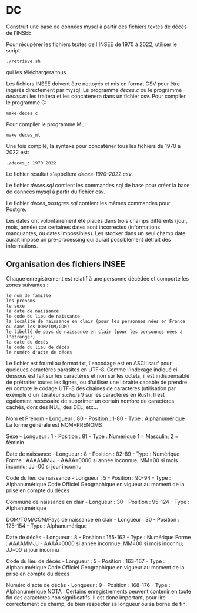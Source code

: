 # DC
Construit une base de données mysql à partir des fichiers textes de décès de l'INSEE

Pour récupérer les fichiers textes de l'INSEE de 1970 à 2022, utiliser le script

    ./retrieve.sh
qui les téléchargera tous.

Les fichiers INSEE doivent être nettoyés et mis en format CSV pour être ingérés directement par mysql.
Le programme *deces.c* ou le programme *deces.ml* les traitera et les concatènera dans un fichier csv.
Pour compiler le programme C:

    make deces_c
Pour compiler le programme ML:

	make deces_ml
Une fois compilé, la syntaxe pour concaténer tous les fichiers de 1970 à 2022 est:

    ./deces_c 1970 2022
Le fichier résultat s'appellera *deces-1970-2022.csv*.

Le fichier *deces.sql* contient les commandes sql de base pour créer la base de données mysql à partir du fichier csv.

Le fichier *deces_postgres.sql* contient les mêmes commandes pour Postgre.

Les dates ont volontairement été placés dans trois champs différents (jour, mois, année) car certaines dates sont incorrectes (informations manquantes, ou dates impossibles). Les stocker dans un seul champ date aurait imposé un pré-processing qui aurait possiblement détruit des informations.

<h2>Organisation des fichiers INSEE</h2>

Chaque enregistrement est relatif à une personne décédée et comporte les zones suivantes :

    le nom de famille
    les prénoms
    le sexe
    la date de naissance
    le code du lieu de naissance
    la localité de naissance en clair (pour les personnes nées en France ou dans les DOM/TOM/COM)
    le libellé de pays de naissance en clair (pour les personnes nées à l'étranger)
    la date du décès
    le code du lieu de décès
    le numéro d'acte de décès


Le fichier est fourni au format txt, l'encodage est en ASCII sauf pour quelques caractères parasites en UTF-8. Comme l'indexage indiqué ci-dessous est fait sur les caractères et non sur les octets, il est indispensable de prétraiter toutes les lignes, ou d'utiliser une librairie capable de prendre en compte le codage UTF-8 des chaines de caractères (utilisation par exemple d'un itérateur *s.chars()* sur les caractères en Rust). Il est également nécessaire de supprimer un certain nombre de caractères cachés, dont des NUL, des DEL, etc...

Nom et Prénom - Longueur : 80 - Position : 1-80 - Type : Alphanumérique
La forme générale est NOM*PRENOMS

Sexe - Longueur : 1 - Position : 81 - Type : Numérique
1 = Masculin; 2 = féminin

Date de naissance - Longueur : 8 - Position : 82-89 - Type : Numérique
Forme : AAAAMMJJ - AAAA=0000 si année inconnue; MM=00 si mois inconnu; JJ=00 si jour inconnu

Code du lieu de naissance - Longueur : 5 - Position : 90-94 - Type : Alphanumérique
Code Officiel Géographique en vigueur au moment de la prise en compte du décès

Commune de naissance en clair - Longueur : 30 - Position : 95-124 - Type : Alphanumérique

DOM/TOM/COM/Pays de naissance en clair - Longueur : 30 - Position : 125-154 - Type : Alphanumérique

Date de décès - Longueur : 8 - Position : 155-162 - Type : Numérique
Forme : AAAAMMJJ - AAAA=0000 si année inconnue; MM=00 si mois inconnu; JJ=00 si jour inconnu

Code du lieu de décès - Longueur : 5 - Position : 163-167 - Type : Alphanumérique
Code Officiel Géographique en vigueur au moment de la prise en compte du décès

Numéro d'acte de décès - Longueur : 9 - Position : 168-176 - Type : Alphanumérique
NOTA : Certains enregistrements peuvent contenir en toute fin des caractères non significatifs. Il est donc important, pour lire correctement ce champ, de bien respecter sa longueur ou sa borne de fin.

